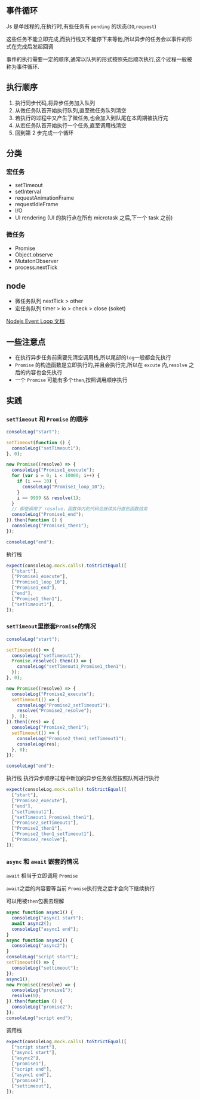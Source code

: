 ## 事件循环

Js 是单线程的,在执行时,有些任务有 `pending` 的状态(`IO`,`request`)

这些任务不能立即完成,而执行栈又不能停下来等他,所以异步的任务会以事件的形式在完成后发起回调

事件的执行需要一定的顺序,通常以队列的形式按照先后顺次执行,这个过程一般被称为事件循环.

## 执行顺序

1. 执行同步代码,将异步任务加入队列
2. 从微任务队首开始执行队列,直至微任务队列清空
3. 若执行的过程中又产生了微任务,也会加入到队尾在本周期被执行完
4. 从宏任务队首开始执行一个任务,直至调用栈清空
5. 回到第 2 步完成一个循环

## 分类

### 宏任务

- setTimeout
- setInterval
- requestAnimationFrame
- requestIdleFrame
- I/O
- UI rendering (UI 的执行点在所有 microtask 之后,下一个 task 之前)

### 微任务

- Promise
- Object.observe
- MutatonObserver
- process.nextTick

## node

- 微任务队列 nextTick > other
- 宏任务队列 timer > io > check > close (soket)

[Nodejs Event Loop 文档](https://nodejs.org/en/learn/asynchronous-work/event-loop-timers-and-nexttick)

## 一些注意点

- 在执行异步任务前需要先清空调用栈,所以尾部的`log`一般都会先执行
- `Promise` 的构造函数是立即执行的,并且会执行完,所以在 `excute` 内,`resolve` 之后的内容也会先执行
- 一个 `Promise` 可能有多个`then`,按照调用顺序执行

## 实践

### `setTimeout` 和 `Promise` 的顺序

```typescript
consoleLog("start");

setTimeout(function () {
  consoleLog("setTimeout1");
}, 0);

new Promise((resolve) => {
  consoleLog("Promise1_execute");
  for (var i = 0; i < 10000; i++) {
    if (i === 10) {
      consoleLog("Promise1_loop_10");
    }
    i == 9999 && resolve(1);
  }
  // 即使调用了 resolve，函数体内的代码会继续执行直到函数结束
  consoleLog("Promise1_end");
}).then(function () {
  consoleLog("Promise1_then1");
});

consoleLog("end");
```

执行栈

```typescript
expect(consoleLog.mock.calls).toStrictEqual([
  ["start"],
  ["Promise1_execute"],
  ["Promise1_loop_10"],
  ["Promise1_end"],
  ["end"],
  ["Promise1_then1"],
  ["setTimeout1"],
]);
```

### `setTimeout`里嵌套`Promise`的情况

```typescript
consoleLog("start");

setTimeout(() => {
  consoleLog("setTimeout1");
  Promise.resolve().then(() => {
    consoleLog("setTimeout1_Promise1_then1");
  });
}, 0);

new Promise((resolve) => {
  consoleLog("Promise2_execute");
  setTimeout(() => {
    consoleLog("Promise2_setTimeout1");
    resolve("Promise2_resolve");
  }, 0);
}).then((res) => {
  consoleLog("Promise2_then1");
  setTimeout(() => {
    consoleLog("Promise2_then1_setTimeout1");
    consoleLog(res);
  }, 0);
});

consoleLog("end");
```

执行栈 执行异步顺序过程中新加的异步任务依然按照队列进行执行

```typescript
expect(consoleLog.mock.calls).toStrictEqual([
  ["start"],
  ["Promise2_execute"],
  ["end"],
  ["setTimeout1"],
  ["setTimeout1_Promise1_then1"],
  ["Promise2_setTimeout1"],
  ["Promise2_then1"],
  ["Promise2_then1_setTimeout1"],
  ["Promise2_resolve"],
]);
```

### `async` 和 `await` 嵌套的情况

`await` 相当于立即调用 `Promise`

`await`之后的内容要等当前 `Promise`执行完之后才会向下继续执行

可以用被`then`包裹去理解

```typescript
async function async1() {
  consoleLog("async1 start");
  await async2();
  consoleLog("async1 end");
}
async function async2() {
  consoleLog("async2");
}
consoleLog("script start");
setTimeout(() => {
  consoleLog("settimeout");
});
async1();
new Promise((resolve) => {
  consoleLog("promise1");
  resolve(0);
}).then(function () {
  consoleLog("promise2");
});
consoleLog("script end");
```

调用栈

```typescript
expect(consoleLog.mock.calls).toStrictEqual([
  ["script start"],
  ["async1 start"],
  ["async2"],
  ["promise1"],
  ["script end"],
  ["async1 end"],
  ["promise2"],
  ["settimeout"],
]);
```
